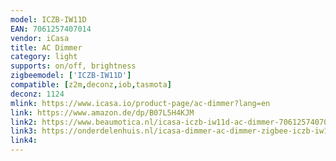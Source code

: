 ```yaml
---
model: ICZB-IW11D
EAN: 7061257407014
vendor: iCasa
title: AC Dimmer
category: light
supports: on/off, brightness
zigbeemodel: ['ICZB-IW11D']
compatible: [z2m,deconz,iob,tasmota]
deconz: 1124
mlink: https://www.icasa.io/product-page/ac-dimmer?lang=en
link: https://www.amazon.de/dp/B07L5H4KJM
link2: https://www.beaumotica.nl/icasa-iczb-iw11d-ac-dimmer-7061257407014
link3: https://onderdelenhuis.nl/icasa-dimmer-ac-dimmer-zigbee-iczb-iw11d.htm
link4: 
---
```


